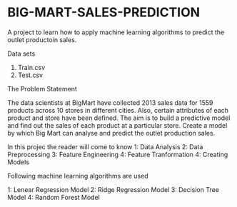 # BIG-MART-SALES-PREDICTION
A project to learn how to apply machine learning algorithms to predict the outlet productoin sales.

Data sets

1. Train.csv 
2. Test.csv


The Problem Statement

The data scientists at BigMart have collected 2013 sales data for 1559 products across 10 stores in different cities. Also, certain attributes of each product and store have been defined. The aim is to build a predictive model and find out the sales of each product at a particular store. Create a model by which Big Mart can analyse and predict the outlet production sales.

In this projec the reader will come to know 1: Data Analysis 2: Data Preprocessing 3: Feature Engineering 4: Feature Tranformation 4: Creating Models


Following machine learning algorithms are used

1: Lenear Regression Model 2: Ridge Regression Model 3: Decision Tree Model 4: Random Forest Model
